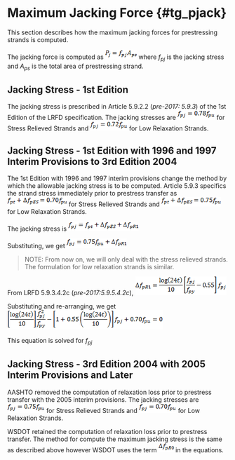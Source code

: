 Maximum Jacking Force {#tg_pjack}
======================================
This section describes how the maximum jacking forces for prestressing strands is computed.

The jacking force is computed as 
![](Pjack.png) 
where <i>f<sub>pj</sub></i> is the jacking stress and <i>A<sub>ps</sub></i> is the total area of prestressing strand.

Jacking Stress - 1st Edition
------------------------------
The jacking stress is prescribed in Article 5.9.2.2 (*pre-2017: 5.9.3*) of the 1st Edition of the LRFD specification. The jacking stresses are 
![](fpj_SR_1994.png) 
for Stress Relieved Strands and 
![](fpj_LR_1994.png) 
for Low Relaxation Strands.

Jacking Stress - 1st Edition with 1996 and 1997 Interim Provisions to 3rd Edition 2004
------------------------------------------------------------------------------
The 1st Edition with 1996 and 1997 interim provisions change the method by which the allowable jacking stress is to be computed. Article 5.9.3 specifics the strand stress immediately prior to prestress transfer as 
![](fpt_LR_1997.png) 
for Stress Relieved Strands and 
![](fpt_SR_1997.png) 
for Low Relaxation Strands.

The jacking stress is ![](fpj_1997.png)

Substituting, we get ![](fpj_1997a.png)

> NOTE: From now on, we will only deal with the stress relieved strands. The formulation for low relaxation strands is similar.

From LRFD 5.9.3.4.2c (*pre-2017:5.9.5.4.2c*), ![](deltaFpR1.png)

Substituting and re-arranging, we get ![](SolveForFpj.png)
 
This equation is solved for <i>f<sub>pj</sub></i>

Jacking Stress - 3rd Edition 2004 with 2005 Interim Provisions and Later
------------------------------------------------------------------------------
AASHTO removed the computation of relaxation loss prior to prestress transfer with the 2005 interim provisions. The jacking stresses are 
![](fpj_SR_2005.png) 
for Stress Relieved Strands and 
![](fpj_LR_2005.png) 
for Low Relaxation Strands.

WSDOT retained the computation of relaxation loss prior to prestress transfer. The method for compute the maximum jacking stress is the same as described above however WSDOT uses the term 
![](deltaFpR0.png) 
in the equations.